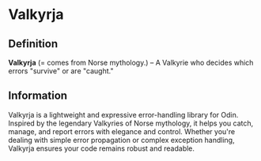 # Valkyrja

## Definition
**Valkyrja** (= comes from Norse mythology.) – A Valkyrie who decides which errors "survive" or are "caught."

## Information
Valkyrja is a lightweight and expressive error-handling library for Odin. Inspired by the legendary Valkyries of Norse mythology, it helps you catch, manage, and report errors with elegance and control. Whether you're dealing with simple error propagation or complex exception handling, Valkyrja ensures your code remains robust and readable.

